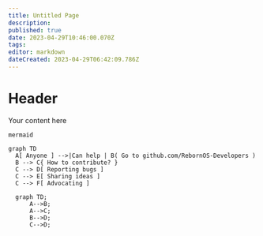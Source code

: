 ```yaml
---
title: Untitled Page
description: 
published: true
date: 2023-04-29T10:46:00.070Z
tags: 
editor: markdown
dateCreated: 2023-04-29T06:42:09.786Z
---
```


# Header
Your content here
```kroki
mermaid

graph TD
  A[ Anyone ] -->|Can help | B( Go to github.com/RebornOS-Developers )
  B --> C{ How to contribute? }
  C --> D[ Reporting bugs ]
  C --> E[ Sharing ideas ]
  C --> F[ Advocating ]
```
```mermaid
  graph TD;
      A-->B;
      A-->C;
      B-->D;
      C-->D;
```